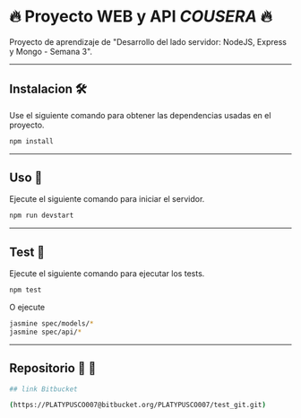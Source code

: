 # 🔥 Proyecto WEB y API *COUSERA* 🔥 

Proyecto de aprendizaje de "Desarrollo del lado servidor: NodeJS, Express y Mongo - Semana 3".

---

## Instalacion 🛠 

Use el siguiente comando para obtener las dependencias usadas en el proyecto.

```bash
npm install
```

---

## Uso 🎯 

Ejecute el siguiente comando para iniciar el servidor.

```bash
npm run devstart
```
---

## Test 🧠  

Ejecute el siguiente comando para ejecutar los tests.

```bash
npm test
```
O ejecute

```bash
jasmine spec/models/*
jasmine spec/api/*
```

---

## Repositorio 📁 🥊 

```bash
## link Bitbucket

(https://PLATYPUSCO007@bitbucket.org/PLATYPUSCO007/test_git.git)

```